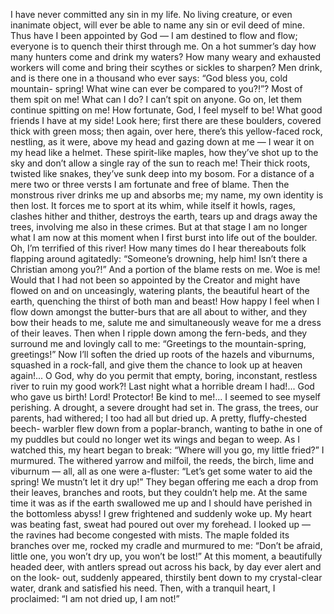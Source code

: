 I have never committed any sin in my life. 
No living creature, or even inanimate object, will ever be able to name any sin or evil deed of mine. 
Thus have I been appointed by God — I am destined to flow and flow; everyone is to quench their thirst through me.
On a hot summer’s day how many hunters come and drink my waters? 
How many weary and exhausted workers will come and bring their scythes or sickles to sharpen? 
Men drink, and is there one in a thousand who ever says: “God bless you, cold mountain- spring! 
What wine can ever be compared to you?!”? 
Most of them spit on me! 
What can I do? 
I can’t spit on anyone. 
Go on, let them continue spitting on me! 
How fortunate, God, I feel myself to be! 
What good friends I have at my side! 
Look here; first there are these boulders, covered thick with green moss; then again, over here, there’s this yellow-faced rock, nestling, as it were, above my head and gazing down at me — I wear it on my head like a helmet. 
These spirit-like maples, how they’ve shot up to the sky and don’t allow a single ray of the sun to reach me! 
Their thick roots, twisted like snakes, they’ve sunk deep into my bosom. 
For a distance of a mere two or three versts I am fortunate and free of blame. 
Then the monstrous river drinks me up and absorbs me; my name, my own identity is then lost. 
It forces me to sport at its whim, while itself it howls, rages, clashes hither and thither, destroys the earth, tears up and drags away the trees, involving me also in these crimes. 
But at that stage I am no longer what I am now at this moment when I first burst into life out of the boulder. 
Oh, I’m terrified of this river! 
How many times do I hear thereabouts folk flapping around agitatedly: “Someone’s drowning, help him! 
Isn’t there a Christian among you?!” And a portion of the blame rests on me. 
Woe is me! 
Would that I had not been so appointed by the Creator and might have flowed on and on unceasingly, watering plants, the beautiful heart of the earth, quenching the thirst of both man and beast! 
How happy I feel when I flow down amongst the butter-burs that are all about to wither, and they bow their heads to me, salute me and simultaneously weave for me a dress of their leaves. 
Then when I ripple down among the fern-beds, and they surround me and lovingly call to me: “Greetings to the mountain-spring, greetings!” 
Now I’ll soften the dried up roots of the hazels and viburnums, squashed in a rock-fall, and give them the chance to look up at heaven again!... 
O God, why do you permit that empty, boring, inconstant, restless river to ruin my good work?! 
Last night what a horrible dream I had!... 
God who gave us birth! 
Lord! 
Protector! 
Be kind to me!... 
I seemed to see myself perishing. 
A drought, a severe drought had set in. 
The grass, the trees, our parents, had withered; I too had all but dried up. 
A pretty, fluffy-chested beech- warbler flew down from a poplar-branch, wanting to bathe in one of my puddles but could no longer wet its wings and began to weep. 
As I watched this, my heart began to break: “Where will you go, my little fried?” I murmured. 
The withered yarrow and milfoil, the reeds, the birch, lime and viburnum — all, all as one were a-fluster: “Let’s get some water to aid the spring! 
We mustn’t let it dry up!” 
They began offering me each a drop from their leaves, branches and roots, but they couldn’t help me. 
At the same time it was as if the earth swallowed me up and I should have perished in the bottomless abyss! 
I grew frightened and suddenly woke up. 
My heart was beating fast, sweat had poured out over my forehead. 
I looked up — the ravines had become congested with mists. 
The maple folded its branches over me, rocked my cradle and murmured to me: “Don’t be afraid, little one, you won’t dry up, you won’t be lost!” 
At this moment, a beautifully headed deer, with antlers spread out across his back, by day ever alert and on the look- out, suddenly appeared, thirstily bent down to my crystal-clear water, drank and satisfied his need. 
Then, with a tranquil heart, I proclaimed: “I am not dried up, I am not!”
